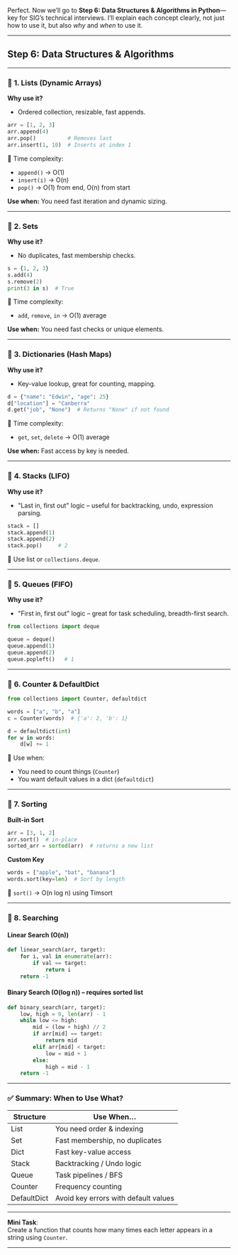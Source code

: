 Perfect. Now we’ll go to **Step 6: Data Structures & Algorithms in Python**—key for SIG’s technical interviews. I’ll explain each concept clearly, not just how to use it, but also *why* and *when* to use it.

---

## **Step 6: Data Structures & Algorithms**

---

### 🔹 **1. Lists (Dynamic Arrays)**

**Why use it?**  
- Ordered collection, resizable, fast appends.

```python
arr = [1, 2, 3]
arr.append(4)
arr.pop()          # Removes last
arr.insert(1, 10)  # Inserts at index 1
```

🔸 Time complexity:
- `append()` → O(1)
- `insert(i)` → O(n)
- `pop()` → O(1) from end, O(n) from start

**Use when:** You need fast iteration and dynamic sizing.

---

### 🔹 **2. Sets**

**Why use it?**  
- No duplicates, fast membership checks.

```python
s = {1, 2, 3}
s.add(4)
s.remove(2)
print(3 in s)  # True
```

🔸 Time complexity:
- `add`, `remove`, `in` → O(1) average

**Use when:** You need fast checks or unique elements.

---

### 🔹 **3. Dictionaries (Hash Maps)**

**Why use it?**  
- Key-value lookup, great for counting, mapping.

```python
d = {"name": "Edwin", "age": 25}
d["location"] = "Canberra"
d.get("job", "None")  # Returns "None" if not found
```

🔸 Time complexity:
- `get`, `set`, `delete` → O(1) average

**Use when:** Fast access by key is needed.

---

### 🔹 **4. Stacks (LIFO)**

**Why use it?**  
- "Last in, first out" logic – useful for backtracking, undo, expression parsing.

```python
stack = []
stack.append(1)
stack.append(2)
stack.pop()     # 2
```

🔸 Use list or `collections.deque`.

---

### 🔹 **5. Queues (FIFO)**

**Why use it?**  
- "First in, first out" logic – great for task scheduling, breadth-first search.

```python
from collections import deque

queue = deque()
queue.append(1)
queue.append(2)
queue.popleft()   # 1
```

---

### 🔹 **6. Counter & DefaultDict**

```python
from collections import Counter, defaultdict

words = ["a", "b", "a"]
c = Counter(words)  # {'a': 2, 'b': 1}

d = defaultdict(int)
for w in words:
    d[w] += 1
```

🔸 Use when:
- You need to count things (`Counter`)
- You want default values in a dict (`defaultdict`)

---

### 🔹 7. Sorting

**Built-in Sort**
```python
arr = [3, 1, 2]
arr.sort()  # in-place
sorted_arr = sorted(arr)  # returns a new list
```

**Custom Key**
```python
words = ["apple", "bat", "banana"]
words.sort(key=len)  # Sort by length
```

🔸 `sort()` → O(n log n) using Timsort

---

### 🔹 8. Searching

#### Linear Search (O(n))
```python
def linear_search(arr, target):
    for i, val in enumerate(arr):
        if val == target:
            return i
    return -1
```

#### Binary Search (O(log n)) – requires sorted list
```python
def binary_search(arr, target):
    low, high = 0, len(arr) - 1
    while low <= high:
        mid = (low + high) // 2
        if arr[mid] == target:
            return mid
        elif arr[mid] < target:
            low = mid + 1
        else:
            high = mid - 1
    return -1
```

---

### ✅ Summary: When to Use What?

| Structure   | Use When…                            |
|-------------|--------------------------------------|
| List        | You need order & indexing            |
| Set         | Fast membership, no duplicates       |
| Dict        | Fast key-value access                |
| Stack       | Backtracking / Undo logic            |
| Queue       | Task pipelines / BFS                 |
| Counter     | Frequency counting                   |
| DefaultDict | Avoid key errors with default values |

---

**Mini Task**:  
Create a function that counts how many times each letter appears in a string using `Counter`.

---